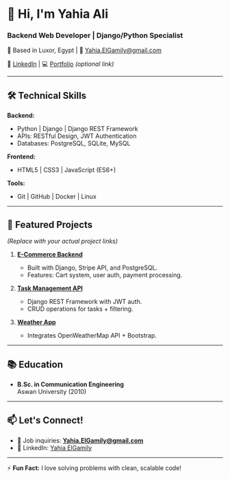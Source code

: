 # 👋 Hi, I'm Yahia Ali  
### **Backend Web Developer | Django/Python Specialist**  
📍 Based in Luxor, Egypt | 📧 Yahia.ElGamily@gmail.com  

🔗 [LinkedIn](https://www.linkedin.com/in/yahia-elgamily-0b74b2189/) | 💻 [Portfolio](#) *(optional link)*  

---

## 🛠️ **Technical Skills**  
**Backend:**  
- Python | Django | Django REST Framework  
- APIs: RESTful Design, JWT Authentication  
- Databases: PostgreSQL, SQLite, MySQL  

**Frontend:**  
- HTML5 | CSS3 | JavaScript (ES6+)  

**Tools:**  
- Git | GitHub | Docker | Linux  

---

## 🚀 **Featured Projects**  
*(Replace with your actual project links)*  
1. **[E-Commerce Backend](https://github.com/YahiaG/project1)**  
   - Built with Django, Stripe API, and PostgreSQL.  
   - Features: Cart system, user auth, payment processing.  

2. **[Task Management API](https://github.com/YahiaG/project2)**  
   - Django REST Framework with JWT auth.  
   - CRUD operations for tasks + filtering.  

3. **[Weather App](https://github.com/YahiaG/project3)**  
   - Integrates OpenWeatherMap API + Bootstrap.  

---

## 📚 **Education**  
- **B.Sc. in Communication Engineering**  
  Aswan University (2010)  

---

## 📫 **Let's Connect!**  
- 💼 Job inquiries: **Yahia.ElGamily@gmail.com**  
- 🔗 LinkedIn: [Yahia ElGamily](https://www.linkedin.com/in/yahia-elgamily-0b74b2189/)  

---

⚡ **Fun Fact:** I love solving problems with clean, scalable code!  
